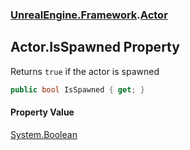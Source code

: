 ### [UnrealEngine.Framework](UnrealEngine_Framework.md 'UnrealEngine.Framework').[Actor](Actor.md 'UnrealEngine.Framework.Actor')
## Actor.IsSpawned Property
Returns `true` if the actor is spawned  
```csharp
public bool IsSpawned { get; }
```
#### Property Value
[System.Boolean](https://docs.microsoft.com/en-us/dotnet/api/System.Boolean 'System.Boolean')
